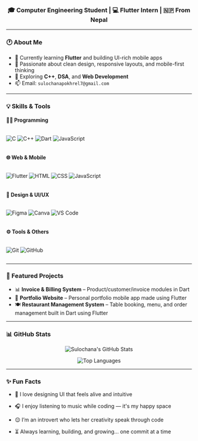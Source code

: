 <h1 align="center"><marquee>👋 Hello, I'm <span style="color:#ff69b4;">Sulochana Pokhrel</span></marquee></h1>
<h3 align="center">🎓 Computer Engineering Student | 💻 Flutter Intern | 🇳🇵 From Nepal</h3>

---

### 🕐 About Me


- 🚀 Currently learning **Flutter** and building UI-rich mobile apps
- 🎯 Passionate about clean design, responsive layouts, and mobile-first thinking
- 🧠 Exploring **C++**, **DSA**, and **Web Development**
- 📫 Email: `sulochanapokhrel7@gmail.com`

---

### 💡 Skills & Tools

#### 👩‍💻 Programming
<div style="display: flex; gap: 8px; flex-wrap: wrap;">
  
![C](https://img.shields.io/badge/C-blue?style=for-the-badge&logo=c)
![C++](https://img.shields.io/badge/C++-00599C?style=for-the-badge&logo=c%2B%2B)
![Dart](https://img.shields.io/badge/Dart-0175C2?style=for-the-badge&logo=dart)
![JavaScript](https://img.shields.io/badge/JavaScript-F7DF1E?style=for-the-badge&logo=javascript&logoColor=black)

</div>

#### 🌐 Web & Mobile

<div style="display: flex; gap: 8px; flex-wrap: wrap;">

![Flutter](https://img.shields.io/badge/Flutter-blue?style=for-the-badge&logo=flutter)
![HTML](https://img.shields.io/badge/HTML5-E34F26?style=for-the-badge&logo=html5&logoColor=white)
![CSS](https://img.shields.io/badge/CSS3-1572B6?style=for-the-badge&logo=css3)
![JavaScript](https://img.shields.io/badge/JavaScript-yellow?style=for-the-badge&logo=javascript)

</div>

#### 🎨 Design & UI/UX

<div style="display: flex; gap: 8px; flex-wrap: wrap;">

![Figma](https://img.shields.io/badge/Figma-F24E1E?style=for-the-badge&logo=figma&logoColor=white)
![Canva](https://img.shields.io/badge/Canva-00C4CC?style=for-the-badge&logo=canva)
![VS Code](https://img.shields.io/badge/VSCode-007ACC?style=for-the-badge&logo=visualstudiocode)

</div>

#### ⚙️ Tools & Others

<div style="display: flex; gap: 8px; flex-wrap: wrap;">

![Git](https://img.shields.io/badge/Git-F05032?style=for-the-badge&logo=git&logoColor=white)
![GitHub](https://img.shields.io/badge/GitHub-181717?style=for-the-badge&logo=github)

</div>

---

### 🌟 Featured Projects

- 📊 **Invoice & Billing System** – Product/customer/invoice modules in Dart
- 📱 **Portfolio Website** – Personal portfolio mobile app made using Flutter
- 🍽️ **Restaurant Management System** – Table booking, menu, and order management built in Dart using Flutter


---

### 📊 GitHub Stats

<div align="center">

![Sulochana's GitHub Stats](https://github-readme-stats.vercel.app/api?username=sulochanapokhrel&show_icons=true&theme=tokyonight)

![Top Languages](https://github-readme-stats.vercel.app/api/top-langs/?username=sulochanapokhrel&layout=compact)

</div>

---

### ✨ Fun Facts

- 🌸 I love designing UI that feels alive and intuitive  

- 🎧 I enjoy listening to music while coding — it's my happy space

- 😌 I’m an introvert who lets her creativity speak through code

- ⏳ Always learning, building, and growing... one commit at a time




